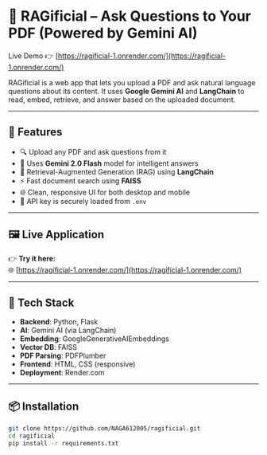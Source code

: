 # 📄 RAGificial – Ask Questions to Your PDF (Powered by Gemini AI)

Live Demo 👉 [https://ragificial-1.onrender.com/](https://ragificial-1.onrender.com/)

RAGificial is a web app that lets you upload a PDF and ask natural language questions about its content. It uses **Google Gemini AI** and **LangChain** to read, embed, retrieve, and answer based on the uploaded document.

---

## 🚀 Features

- 🔍 Upload any PDF and ask questions from it
- 🧠 Uses **Gemini 2.0 Flash** model for intelligent answers
- 🔗 Retrieval-Augmented Generation (RAG) using **LangChain**
- ⚡ Fast document search using **FAISS**
- 🌐 Clean, responsive UI for both desktop and mobile
- 🔐 API key is securely loaded from `.env`

---

## 🖼️ Live Application

👉 **Try it here:**  
🌐 [https://ragificial-1.onrender.com/](https://ragificial-1.onrender.com/)

---

## 🧰 Tech Stack

- **Backend**: Python, Flask
- **AI**: Gemini AI (via LangChain)
- **Embedding**: GoogleGenerativeAIEmbeddings
- **Vector DB**: FAISS
- **PDF Parsing**: PDFPlumber
- **Frontend**: HTML, CSS (responsive)
- **Deployment**: Render.com

---

## 📦 Installation

```bash
git clone https://github.com/NAGA612005/ragificial.git
cd ragificial
pip install -r requirements.txt

